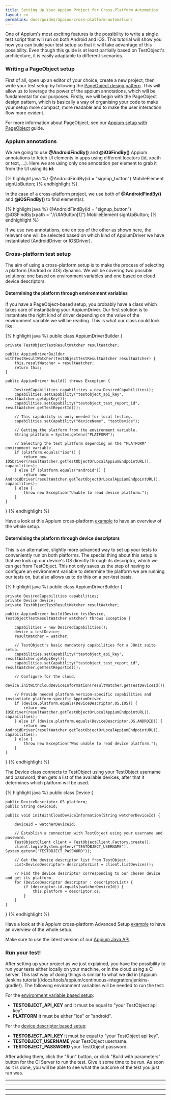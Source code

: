 ```yaml
---
title: Setting Up Your Appium Project for Cross-Platform Automation
layout: en
permalink: docs/guides/appium-cross-platform-automation/
---
```


One of Appium's most exciting features is the possibility to write a single test script that will run on both Android and iOS. This tutorial will show you how you can build your test setup so that it will take advantage of this possibility. Even though this guide is at least partially based on TestObject's architecture, it is easily adaptable to different scenarios.

<h3 id="page_object">Writing a PageObject setup</h3>

First of all, open up an editor of your choice, create a new project, then write your test setup by following the [PageObject design pattern](#page_object). This will allow us to leverage the power of the appium annotations, which will be fundamental for our purposes.
Firstly, we will begin with the PageObject design pattern, which is basically a way of organising your code to make your setup more compact, more readable and to make the user interaction flow more evident.

For more information about PageObject, see our [Appium setup with PageObject](/docs/guides/appium-advanced-setup/) guide.

<h3 id="appium_anno">Appium annotations</h3>
We are going to use <strong>@AndroidFindBy()</strong> and <strong>@iOSFindBy()</strong> Appium annotations to fetch UI elements in apps using different locators (id, xpath or text, ...). Here we are using only one annotation per element to grab it from the UI using its <strong>id</strong>:

{% highlight java %}
@AndroidFindBy(id = "signup_button")
MobileElement signUpButton;
{% endhighlight %}

In the case of a cross-platform project, we use both of <strong>@AndroidFindBy()</strong> and <strong>@iOSFindBy()</strong> to find element(s):

{% highlight java %}
@AndroidFindBy(id = "signup_button")
@iOSFindBy(xpath = "//UIAButton[1]")
MobileElement signUpButton;
{% endhighlight %}

If we use two annotations, one on top of the other as shown here, the relevant one will be selected based on which kind of AppiumDriver we have instantiated (AndroidDriver or IOSDriver).

<h3 id="test_setup">Cross-platform test setup</h3>
The aim of using a cross-platform setup is to make the process of selecting a platform (Android or iOS) dynamic. We will be covering two possible solutions: one based on environment variables and one based on cloud device descriptors.

<h4 id="simple_setup">Determining the platform through environment variables</h4>
If you have a PageObject-based setup, you probably have a class which takes care of instantiating your AppiumDriver. Our first solution is to instantiate the right kind of driver depending on the value of the environment variable we will be reading. This is what our class could look like:

{% highlight java %}
public class AppiumDriverBuilder {

    private TestObjectTestResultWatcher resultWatcher;

    public AppiumDriverBuilder withTestResultWatcher(TestObjectTestResultWatcher resultWatcher) {
        this.resultWatcher = resultWatcher;
        return this;
    }

    public AppiumDriver build() throws Exception {

        DesiredCapabilities capabilities = new DesiredCapabilities();
        capabilities.setCapability("testobject_api_key", resultWatcher.getApiKey());
        capabilities.setCapability("testobject_test_report_id", resultWatcher.getTestReportId());

        // This capability is only needed for local testing.
        capabilities.setCapability("deviceName", "testDevice");

        // Getting the platform from the environment variable.
        String platform = System.getenv("PLATFORM");

        // Selecting the test platform depending on the "PLATFORM" environment variable.
        if (platform.equals("ios")) {
            return new IOSDriver(resultWatcher.getTestObjectOrLocalAppiumEndpointURL(), capabilities);
        } else if (platform.equals("android")) {
            return new AndroidDriver(resultWatcher.getTestObjectOrLocalAppiumEndpointURL(), capabilities);
        } else {
            throw new Exception("Unable to read device platform.");
        }
    }
}
{% endhighlight %}

Have a look at this Appium cross-platform <a href="https://github.com/testobject/appium-cross-platform-example" target="blank">example</a> to have an overview of the whole setup.

<h4 id="advanced_setup">Determining the platform through device descriptors</h4>
This is an alternative, slightly more advanced way to set up your tests to conveniently run on both platforms. The special thing about this setup is that we look up our device's OS directly through its descriptor, which we can get from TestObject. This not only saves us the step of having to configure an environment variable to determine the platform we are running our tests on, but also allows us to do this on a per-test basis.

{% highlight java %}
public class AppiumDriverBuilder {

    private DesiredCapabilities capabilities;
    private Device device;
    private TestObjectTestResultWatcher resultWatcher;

    public AppiumDriver build(Device testDevice, TestObjectTestResultWatcher watcher) throws Exception {

        capabilities = new DesiredCapabilities();
        device = testDevice;
        resultWatcher = watcher;

        // TestObject's basic mandatory capabilities for a JUnit suite setup.
        capabilities.setCapability("testobject_api_key", resultWatcher.getApiKey());
        capabilities.setCapability("testobject_test_report_id", resultWatcher.getTestReportId());

        // Configure for the cloud.
        device.initWithCloudDeviceInformation(resultWatcher.getTestDeviceId());

        // Provide needed platform version-specific capabilities and instantiate platform-specific AppiumDriver.
        if (device.platform.equals(DeviceDescriptor.OS.IOS)) {
            return new IOSDriver(resultWatcher.getTestObjectOrLocalAppiumEndpointURL(), capabilities);
        } else if (device.platform.equals(DeviceDescriptor.OS.ANDROID)) {
            return new AndroidDriver(resultWatcher.getTestObjectOrLocalAppiumEndpointURL(), capabilities);
        } else {
            throw new Exception("Was unable to read device platform.");
        }
    }
}
{% endhighlight %}

The Device class connects to TestObject using your TestObject username and password, then gets a list of the available devices, after that it determines which platform will be used.

{% highlight java %}
public class Device {

    public DeviceDescriptor.OS platform;
    public String deviceId;

    public void initWithCloudDeviceInformation(String watcherDeviceId) {

        deviceId = watcherDeviceId;

        // Establish a connection with TestObject using your username and password.
        TestObjectClient client = TestObjectClient.Factory.create();
        client.login(System.getenv("TESTOBJECT_USERNAME"), System.getenv("TESTOBJECT_PASSWORD"));

        // Get the device descriptor list from TestObject.
        List<DeviceDescriptor> descriptorList = client.listDevices();

        // Find the device descriptor corresponding to our chosen device and get its platform.
        for (DeviceDescriptor descriptor : descriptorList) {
            if (descriptor.id.equals(watcherDeviceId)) {
                this.platform = descriptor.os;
            }
        }
    }
}
{% endhighlight %}

Have a look at this Appium cross-platform Advanced Setup <a href="https://github.com/testobject/appium-cross-platform-example/tree/advanced-setup" target="blank">example</a> to have an overview of the whole setup.

Make sure to use the latest version of our [Appium Java API](/docs/tools/appium/appium-api/).

<h3 id="run">Run your test!</h3>
After setting up your project as we just explained, you have the possibility to run your tests either locally on your machine, or in the cloud using a CI server. This last way of doing things is similar to what we did in [Appium Jenkins tutorial](/docs/tools/appium/continuous-integration/jenkins-gradle/). The following environment variables will be needed to run the test:

For the [environment variable based setup](#simple_setup):

+ <strong>TESTOBJECT_API_KEY</strong> and it must be equal to "your TestObject api key".
+ <strong>PLATFORM</strong> it must be either "ios" or "android".

For the [device descriptor based setup](#advanced_setup):

+ <strong>TESTOBJECT_API_KEY</strong> it must be equal to "your TestObject api key".
+ <strong>TESTOBJECT_USERNAME</strong> your TestObject username.
+ <strong>TESTOBJECT_PASSWORD</strong> your TestObject password.

After adding them, click the "Run" button, or click "Build with parameters" button for the CI Server to run the test. Give it some time to be run. As soon as it is done, you will be able to see what the outcome of the test you just ran was.

---
---
---
---
